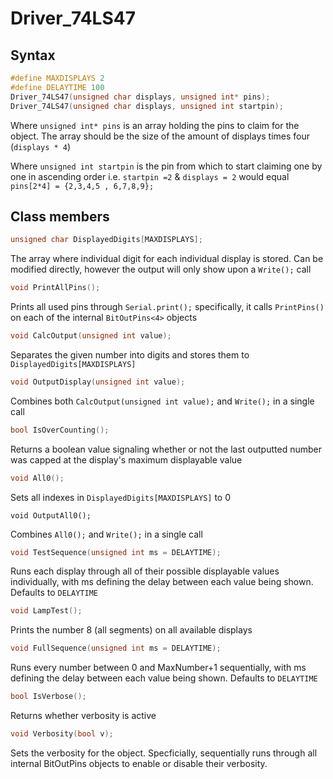 # Driver_74LS47
## Syntax
```C++
#define MAXDISPLAYS 2
#define DELAYTIME 100
Driver_74LS47(unsigned char displays, unsigned int* pins);
Driver_74LS47(unsigned char displays, unsigned int startpin);
```
Where `unsigned int* pins` is an array holding the pins to claim for the object. The array should be the size of the amount of displays times four (`displays * 4`)

Where `unsigned int startpin` is the pin from which to start claiming one by one in ascending order i.e. `startpin =2` & `displays = 2` would equal `pins[2*4] = {2,3,4,5 , 6,7,8,9};`

## Class members
```C++
unsigned char DisplayedDigits[MAXDISPLAYS];
```
The array where individual digit for each individual display is stored. Can be modified directly, however the output will only show upon a `Write();` call
```C++
void PrintAllPins();
```
Prints all used pins through `Serial.print();` specifically, it calls `PrintPins()` on each of the internal `BitOutPins<4>` objects
```C++
void CalcOutput(unsigned int value);
```
Separates the given number into digits and stores them to `DisplayedDigits[MAXDISPLAYS]`
```C++
void OutputDisplay(unsigned int value);
```
Combines both `CalcOutput(unsigned int value);` and `Write();` in a single call
```C++
bool IsOverCounting();
```
Returns a boolean value signaling whether or not the last outputted number was capped at the display's maximum displayable value
```C++
void All0();
```
Sets all indexes in `DisplayedDigits[MAXDISPLAYS]` to 0
```
void OutputAll0();
```
Combines `All0();` and `Write();` in a single call
```C++
void TestSequence(unsigned int ms = DELAYTIME);
```
Runs each display through all of their possible displayable values individually, with ms defining the delay between each value being shown. Defaults to `DELAYTIME`
```C++
void LampTest();
```
Prints the number 8 (all segments) on all available displays
```C++
void FullSequence(unsigned int ms = DELAYTIME);
```
Runs every number between 0 and MaxNumber+1 sequentially, with ms defining the delay between each value being shown. Defaults to `DELAYTIME`
```C++
bool IsVerbose();
```
Returns whether verbosity is active
```C++
void Verbosity(bool v);
```
Sets the verbosity for the object. Specficially, sequentially runs through all internal BitOutPins objects to enable or disable their verbosity.